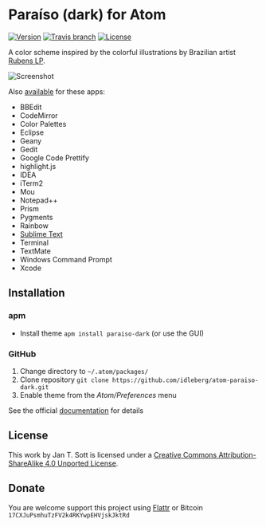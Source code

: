 # Paraíso (dark) for Atom

[![Version](https://img.shields.io/apm/v/paraiso-dark.svg?style=flat-square)](https://atom.io/themes/paraiso-dark)
[![Travis branch](https://img.shields.io/travis/idleberg/atom-paraiso-dark/master.svg?style=flat-square)](https://travis-ci.org/idleberg/atom-paraiso-dark)
[![License](https://img.shields.io/apm/l/paraiso-dark.svg?style=flat-square)](http://creativecommons.org/licenses/by-sa/4.0/deed.en_US)

A color scheme inspired by the colorful illustrations by Brazilian artist [Rubens LP](http://www.rubenslp.com.br/).

![Screenshot](https://raw.githubusercontent.com/idleberg/atom-paraiso-dark/master/screenshot.png)

Also [available](https://github.com/search?q=%40idleberg+paraiso) for these apps:

* BBEdit
* CodeMirror
* Color Palettes
* Eclipse
* Geany
* Gedit
* Google Code Prettify
* highlight.js
* IDEA
* iTerm2
* Mou
* Notepad++
* Prism
* Pygments
* Rainbow
* [Sublime Text](https://github.com/idleberg/Paraiso.tmTheme)
* Terminal
* TextMate
* Windows Command Prompt
* Xcode

## Installation

### apm

* Install theme `apm install paraiso-dark` (or use the GUI)

### GitHub

1. Change directory to `~/.atom/packages/`
2. Clone repository `git clone https://github.com/idleberg/atom-paraiso-dark.git`
3. Enable theme from the *Atom/Preferences* menu

See the official [documentation](https://atom.io/docs/latest/converting-a-text-mate-theme) for details

## License

This work by Jan T. Sott is licensed under a [Creative Commons Attribution-ShareAlike 4.0 Unported License](http://creativecommons.org/licenses/by-sa/4.0/deed.en_US).

## Donate

You are welcome support this project using [Flattr](https://flattr.com/submit/auto?user_id=idleberg&url=https://github.com/idleberg/atom-paraiso-dark) or Bitcoin `17CXJuPsmhuTzFV2k4RKYwpEHVjskJktRd`